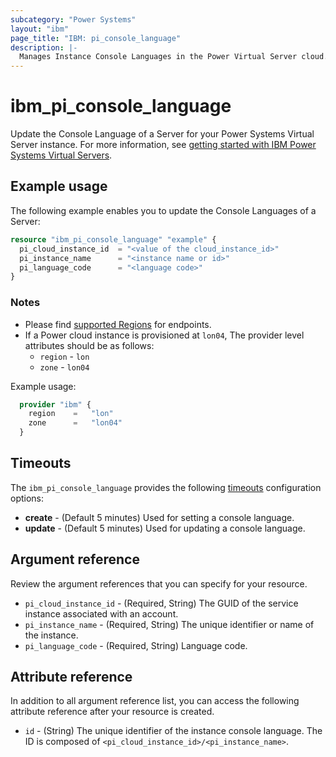 ```yaml
---
subcategory: "Power Systems"
layout: "ibm"
page_title: "IBM: pi_console_language"
description: |-
  Manages Instance Console Languages in the Power Virtual Server cloud.
---
```


# ibm_pi_console_language

Update the Console Language of a Server for your Power Systems Virtual Server instance. For more information, see [getting started with IBM Power Systems Virtual Servers](https://cloud.ibm.com/docs/power-iaas?topic=power-iaas-getting-started).

## Example usage

The following example enables you to update the Console Languages of a Server:

```terraform
resource "ibm_pi_console_language" "example" {
  pi_cloud_instance_id  = "<value of the cloud_instance_id>"
  pi_instance_name      = "<instance name or id>"
  pi_language_code      = "<language code>"
}
```

### Notes

- Please find [supported Regions](https://cloud.ibm.com/apidocs/power-cloud#endpoint) for endpoints.
- If a Power cloud instance is provisioned at `lon04`, The provider level attributes should be as follows:
  - `region` - `lon`
  - `zone` - `lon04`
  
Example usage:

  ```terraform
    provider "ibm" {
      region    =   "lon"
      zone      =   "lon04"
    }
  ```

## Timeouts

The `ibm_pi_console_language` provides the following [timeouts](https://www.terraform.io/docs/language/resources/syntax.html) configuration options:

- **create** - (Default 5 minutes) Used for setting a console language.
- **update** - (Default 5 minutes) Used for updating a console language.

## Argument reference

Review the argument references that you can specify for your resource.

- `pi_cloud_instance_id` - (Required, String) The GUID of the service instance associated with an account.
- `pi_instance_name` - (Required, String) The unique identifier or name of the instance.
- `pi_language_code` - (Required, String) Language code.

## Attribute reference

In addition to all argument reference list, you can access the following attribute reference after your resource is created.

- `id` - (String) The unique identifier of the instance console language. The ID is composed of `<pi_cloud_instance_id>/<pi_instance_name>`.
